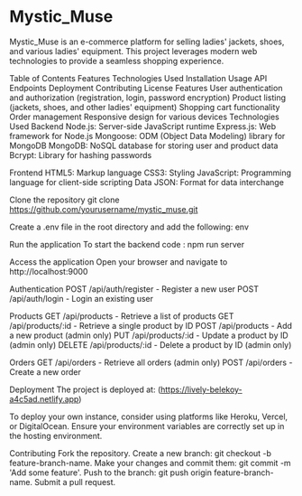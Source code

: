 # Mystic_Muse

Mystic_Muse is an e-commerce platform for selling ladies' jackets, shoes, and various ladies' equipment. This project leverages modern web technologies to provide a seamless shopping experience.

Table of Contents
Features
Technologies Used
Installation
Usage
API Endpoints
Deployment
Contributing
License
Features
User authentication and authorization (registration, login, password encryption)
Product listing (jackets, shoes, and other ladies' equipment)
Shopping cart functionality
Order management
Responsive design for various devices
Technologies Used
Backend
Node.js: Server-side JavaScript runtime
Express.js: Web framework for Node.js
Mongoose: ODM (Object Data Modeling) library for MongoDB
MongoDB: NoSQL database for storing user and product data
Bcrypt: Library for hashing passwords


Frontend
HTML5: Markup language
CSS3: Styling
JavaScript: Programming language for client-side scripting
Data
JSON: Format for data interchange



Clone the repository
git clone https://github.com/yourusername/mystic_muse.git



Create a .env file in the root directory and add the following:
env


Run the application
To start the backend code : npm run server

Access the application
Open your browser and navigate to http://localhost:9000



Authentication
POST /api/auth/register - Register a new user
POST /api/auth/login - Login an existing user

Products
GET /api/products - Retrieve a list of products
GET /api/products/:id - Retrieve a single product by ID
POST /api/products - Add a new product (admin only)
PUT /api/products/:id - Update a product by ID (admin only)
DELETE /api/products/:id - Delete a product by ID (admin only)

Orders
GET /api/orders - Retrieve all orders (admin only)
POST /api/orders - Create a new order


Deployment
The project is deployed at: (https://lively-belekoy-a4c5ad.netlify.app)

To deploy your own instance, consider using platforms like Heroku, Vercel, or DigitalOcean. Ensure your environment variables are correctly set up in the hosting environment.

Contributing
Fork the repository.
Create a new branch: git checkout -b feature-branch-name.
Make your changes and commit them: git commit -m 'Add some feature'.
Push to the branch: git push origin feature-branch-name.
Submit a pull request.
